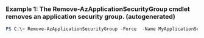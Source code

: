 ### Example 1: The Remove-AzApplicationSecurityGroup cmdlet removes an application security group. (autogenerated)
```powershell
PS C:\> Remove-AzApplicationSecurityGroup -Force  -Name MyApplicationSecurityGrouo -ResourceGroupName MyResourceGroup
```

